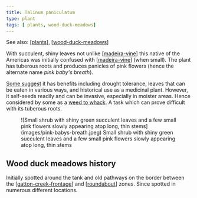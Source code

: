 ```yaml
---
title: Talinum paniculatum
type: plant
tags: [ plants, wood-duck-meadows]
---
```


See also: [[plants]], [[wood-duck-meadows]]

With succulent, shiny leaves not unlike [[madeira-vine]] this native of the Americas was initially confused with [[madeira-vine]] (when small). The plant has tuberous roots and produces panicles of pink flowers (hence the alternate name _pink baby's breath_).

[Some suggest](https://fairdinkumseeds.com/products-page/ethnobotanical-or-medicinal-plants/jewels-of-opar-talinum-paniculatum-babies-breath-seeds/) it has benefits including drought tolerance, leaves that can be eaten in various ways, and historical use as a medicinal plant. However, it self-seeds readily and can be invasive, especially in moister areas. Hence considered by some as a [weed to whack](https://sown.com.au/talinum-paniculatum-portulacaceae-pink-baby-breath-jewels-of-opar/). A task which can prove difficult with its tuberous roots.

<figure markdown>
![Small shrub with shiny green succulent leaves and a few small pink flowers slowly appearing atop long, thin stems](images/pink-babys-breath.jpeg)
<caption>Small shrub with shiny green succulent leaves and a few small pink flowers slowly appearing atop long, thin stems</caption>
</figure>

## Wood duck meadows history

Initially spotted around the tank and old pathways on the border between the [[gatton-creek-frontage]] and [[roundabout]] zones. Since spotted in numerous different locations.

[//begin]: # "Autogenerated link references for markdown compatibility"
[plants]: plants "Plants"
[wood-duck-meadows]: ../wood-duck-meadows "Wood duck meadows"
[madeira-vine]: madeira-vine "Madeira vine"
[gatton-creek-frontage]: ../gatton-creek-frontage "Gatton creek frontage"
[roundabout]: ../roundabout "Roundabout"
[//end]: # "Autogenerated link references"